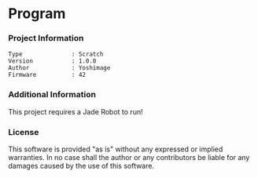 Program
================



### Project Information
```
Type              : Scratch
Version           : 1.0.0
Author            : Yoshimage
Firmware          : 42
```

### Additional Information
This project requires a Jade Robot to run!

### License
This software is provided "as is" without any expressed or implied warranties.  In no case shall the author or any contributors be liable for any damages caused by the use of this software.

